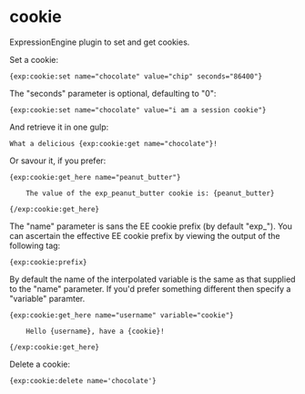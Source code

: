 cookie
======

ExpressionEngine plugin to set and get cookies.

Set a cookie:

    {exp:cookie:set name="chocolate" value="chip" seconds="86400"}

The "seconds" parameter is optional, defaulting to "0":

    {exp:cookie:set name="chocolate" value="i am a session cookie"}

And retrieve it in one gulp:

    What a delicious {exp:cookie:get name="chocolate"}!

Or savour it, if you prefer:

    {exp:cookie:get_here name="peanut_butter"}

        The value of the exp_peanut_butter cookie is: {peanut_butter}

    {/exp:cookie:get_here}

The "name" parameter is sans the EE cookie prefix (by default "exp_").
You can ascertain the effective EE cookie prefix by viewing the output of the following tag:

    {exp:cookie:prefix}

By default the name of the interpolated variable is the same as that supplied to the "name" parameter.
If you'd prefer something different then specify a "variable" paramter.

    {exp:cookie:get_here name="username" variable="cookie"}

        Hello {username}, have a {cookie}!

    {/exp:cookie:get_here}

Delete a cookie:

    {exp:cookie:delete name='chocolate'}
